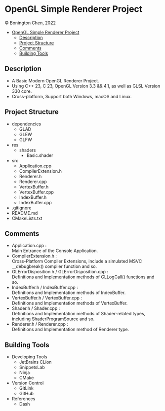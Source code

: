 # OpenGL Simple Renderer Project
© Bonington Chen, 2022

<!-- TOC -->
* [OpenGL Simple Renderer Project](#opengl-simple-renderer-project)
  * [Description](#description)
  * [Project Structure](#project-structure)
  * [Comments](#comments)
  * [Building Tools](#building-tools)
<!-- TOC -->

## Description
- A Basic Modern OpenGL Renderer Project.
- Using C++ 23, C 23, OpenGL Version 3.3 && 4.1, as well as GLSL Version 330 core.
- Cross-platform, Support both Windows, macOS and Linux.

## Project Structure
- dependencies
  - GLAD
  - GLEW
  - GLFW
- res
  - shaders
    - Basic.shader
- src
  - Application.cpp
  - CompilerExtension.h
  - Renderer.h
  - Renderer.cpp
  - VertexBuffer.h
  - VertexBuffer.cpp
  - IndexBuffer.h
  - IndexBuffer.cpp
- .gitignore
- README.md
- CMakeLists.txt

## Comments
- Application.cpp : \
Main Entrance of the Console Application.
- CompilerExtension.h : \
Cross-Platform Compiler Extensions, include a simulated MSVC __debugbreak() compiler function and so.
- GLErrorDisposition.h / GLErrorDisposition.cpp : \
Definitions and Implementation methods of GLLogCall() functions and so.
- IndexBuffer.h / IndexBuffer.cpp : \
Definitions and Implementation methods of IndexBuffer.
- VertexBuffer.h / VertexBuffer.cpp : \
  Definitions and Implementation methods of VertexBuffer.
- Shader.h / Shader.cpp : \
Definitions and Implementation methods of Shader-related types, including ShaderProgramSource and so.
- Renderer.h / Renderer.cpp : \
Definitions and Implementation method of Renderer type.

## Building Tools
- Developing Tools
  - JetBrains CLion
  - SnippetsLab
  - Ninja
  - CMake
- Version Control
  - GitLink
  - GitHub
- References
  - Dash